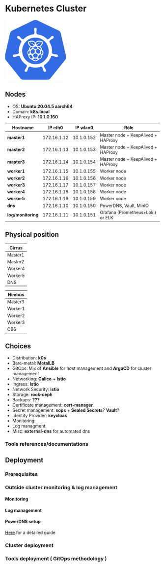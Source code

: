 # Kubernetes Cluster 

![Raspbernetes](https://github.com/BlueBandicoot/k3s/blob/main/docs/img/raspbernetes.png?raw=true "Raspbernetes")

## Nodes
+ OS: 
    **Ubuntu 20.04.5 aarch64** 
+ Domain: 
    **k8s.local**
+ HAProxy IP:
    **10.1.0.160**

| Hostname | IP eth0 | IP wlan0 | Rôle |
|---|---|---|---|
| **master1**  | 172.16.1.12 | 10.1.0.152 | Master node + KeepAlived + HAProxy |
| **master2**  | 172.16.1.13 | 10.1.0.153 | Master node + KeepAlived + HAProxy |
| **master3** | 172.16.1.14 | 10.1.0.154 | Master node + KeepAlived + HAProxy |
| **worker1** | 172.16.1.15 | 10.1.0.155 | Worker node |
| **worker2** | 172.16.1.16 | 10.1.0.156 | Worker node |
| **worker3** | 172.16.1.17 | 10.1.0.157 | Worker node |
| **worker4** | 172.16.1.18 | 10.1.0.158 | Worker node |
| **worker5** | 172.16.1.19 | 10.1.0.159 | Worker node |
| **dns** | 172.16.1.10 | 10.1.0.150 | PowerDNS, Vault, MinIO |
| **log/monitoring** | 172.16.1.11 | 10.1.0.151 | Grafana (Prometheus+Loki) or ELK |

## Physical position

| Cirrus |
|---|
| Master1 |
| Master2 |
| Worker4 |
| Worker5 |
| DNS |

| Nimbus |
|---|
| Master3 |
| Worker1 |
| Worker2 |
| Worker3 |
| OBS |


## Choices

+ Distribution: **k0s**
+ Bare-metal: **MetalLB**
+ GitOps: Mix of **Ansible** for host management and **ArgoCD** for cluster management
+ Networking: **Calico** + **Istio**
+ Ingress: **Istio**
+ Network Security: **Istio**
+ Storage: **rook-ceph**
+ Backups: **???**
+ Certificate management: **cert-manager**
+ Secret management: **sops** + **Sealed Secrets**? **Vault**?
+ Identity Provider: **keycloak**
+ Monitoring:
+ Log managment:
+ Misc: **external-dns** for automated dns

### Tools references/documentations

## Deployment



### Prerequisites

### Outside cluster monitoring & log management 

#### Monitoring

#### Log management

#### PowerDNS setup

[Here](docs/powerdns.md) for a detailed guide

### Cluster deployment

### Tools deployment ( GitOps methodology )